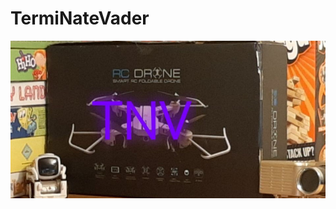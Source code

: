 <h1>TermiNateVader</h1>
 <a href="https://www.terminatevader.com/"><img src="images/Banner.jpg" class="center" target="_blank"></a>

